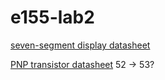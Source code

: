 # e155-lab2

[seven-segment display datasheet](https://docs.broadcom.com/doc/HDSP-521A-523A-Dual-Digit-General-Purpose-7-Segment-Display-DS)

[PNP transistor datasheet](https://www.digikey.com/htmldatasheets/production/99318/0/0/1/2n3906-datasheet.html?gclid=01d3c1f4ecef10d0bf6da94b18a2a830&gclsrc=3p.ds&msclkid=01d3c1f4ecef10d0bf6da94b18a2a830)
52 -> 53?